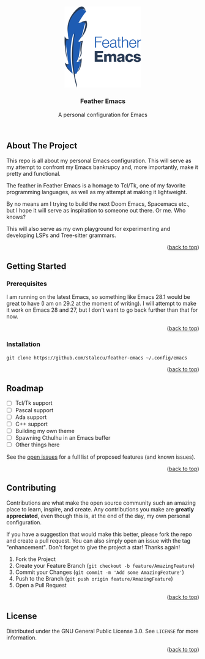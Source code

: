 <a name="readme-top"></a>

<br />
<div align="center">
    <a href="https://github.com/stalecu/feather-emacs">
        <picture>
            <source media="(prefers-color-scheme: dark)" srcset="./assets/dark.svg">
            <img src="./assets/light.svg" alt="Feather Emacs logo, consisting of the words 'Feather Emacs' next to a blue feather" width="200">
        </picture>
    </a>
    <h3 align="center">Feather Emacs</h3>
    <p align="center">A personal configuration for Emacs</p>
</div>
<br />

## About The Project

This repo is all about my personal Emacs configuration. This will
serve as my attempt to confront my Emacs bankrupcy and, more
importantly, make it pretty and functional.

The feather in Feather Emacs is a homage to Tcl/Tk, one of my favorite
programming languages, as well as my attempt at making it lightweight.

By no means am I trying to build the next Doom Emacs, Spacemacs etc.,
but I hope it will serve as inspiration to someone out there. Or
me. Who knows?

This will also serve as my own playground for experimenting and
developing LSPs and Tree-sitter grammars.

<p align="right">(<a href="#readme-top">back to top</a>)</p>


## Getting Started

### Prerequisites

I am running on the latest Emacs, so something like Emacs 28.1 would
be great to have (I am on 29.2 at the moment of writing). I will
attempt to make it work on Emacs 28 and 27, but I don't want to go
back further than that for now.

<p align="right">(<a href="#readme-top">back to top</a>)</p>

### Installation

```shell
git clone https://github.com/stalecu/feather-emacs ~/.config/emacs 
```

<p align="right">(<a href="#readme-top">back to top</a>)</p>


## Roadmap

- [ ] Tcl/Tk support
- [ ] Pascal support
- [ ] Ada support
- [ ] C++ support
- [ ] Building my own theme
- [ ] Spawning Cthulhu in an Emacs buffer
- [ ] Other things here

See the [open issues](https://github.com/stalecu/feather-emacs/issues)
for a full list of proposed features (and known issues).

<p align="right">(<a href="#readme-top">back to top</a>)</p>


## Contributing

Contributions are what make the open source community such an amazing
place to learn, inspire, and create. Any contributions you make are
**greatly appreciated**, even though this is, at the end of the day,
my own personal configuration.

If you have a suggestion that would make this better, please fork the
repo and create a pull request. You can also simply open an issue with
the tag "enhancement".  Don't forget to give the project a star!
Thanks again!

1. Fork the Project
2. Create your Feature Branch (`git checkout -b feature/AmazingFeature`)
3. Commit your Changes (`git commit -m 'Add some AmazingFeature'`)
4. Push to the Branch (`git push origin feature/AmazingFeature`)
5. Open a Pull Request

<p align="right">(<a href="#readme-top">back to top</a>)</p>

## License

Distributed under the GNU General Public License 3.0. See `LICENSE`
for more information.

<p align="right">(<a href="#readme-top">back to top</a>)</p>



